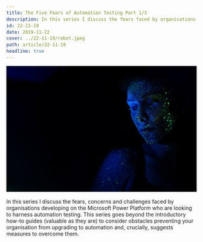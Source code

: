 ```yaml
---
title: The Five Fears of Automation Testing Part 1/3
description: In this series I discuss the fears faced by organisations developing on the Microsoft Power Platform who are trying to harness automation testing.
id: 22-11-19
date: 2019-11-22
cover: ../22-11-19/robot.jpeg
path: article/22-11-19
headline: true
---
```


<img src='robot.jpeg'>

<p>
In this series I discuss the fears, concerns and challenges faced by organisations developing on the Microsoft Power Platform who are looking to harness automation testing. This series goes beyond the introductory how-to guides (valuable as they are) to consider obstacles preventing your organisation from upgrading to automation and, crucially, suggests measures to overcome them.
</p>
